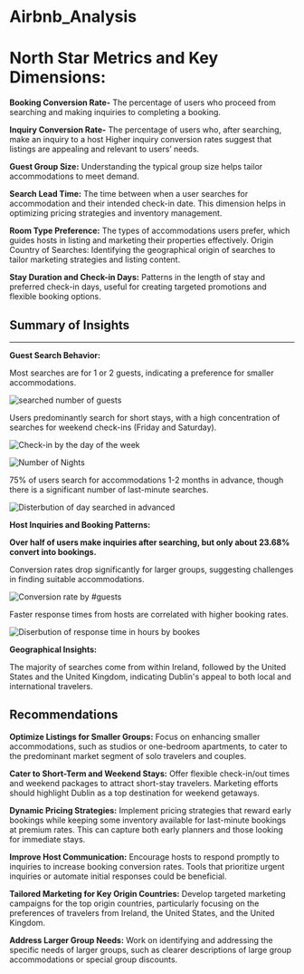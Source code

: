 # Airbnb_Analysis

 **North Star Metrics and Key Dimensions:**
===============================

**Booking Conversion Rate-** The percentage of users who proceed from searching and making inquiries to completing a booking.

**Inquiry Conversion Rate-** The percentage of users who, after searching, make an inquiry to a host
Higher inquiry conversion rates suggest that listings are appealing and relevant to users’ needs.

**Guest Group Size:** Understanding the typical group size helps tailor accommodations to meet demand.

**Search Lead Time:** The time between when a user searches for accommodation and their intended check-in date. This dimension helps in optimizing pricing strategies and inventory management.

**Room Type Preference:** The types of accommodations users prefer, which guides hosts in listing and marketing their properties effectively.
Origin Country of Searches: Identifying the geographical origin of searches to tailor marketing strategies and listing content.

**Stay Duration and Check-in Days:** Patterns in the length of stay and preferred check-in days, useful for creating targeted promotions and flexible booking options.

## Summary of Insights
----

**Guest Search Behavior:**

Most searches are for 1 or 2 guests, indicating a preference for smaller accommodations.

![searched number of guests](images/n_guests_max.png)

Users predominantly search for short stays, with a high concentration of searches for weekend check-ins (Friday and Saturday).

![Check-in by the day of the week](images/D_O_W.png)

![Number of Nights](images/Number_of_Nights.png)

75% of users search for accommodations 1-2 months in advance, though there is a significant number of last-minute searches.

![Disterbution of day searched in advanced](images/day_diff.png)

**Host Inquiries and Booking Patterns:**

**Over half of users make inquiries after searching, but only about 23.68% convert into bookings.**

Conversion rates drop significantly for larger groups, suggesting challenges in finding suitable accommodations.

![Conversion rate by #guests](images/C_R_N_G.png)

Faster response times from hosts are correlated with higher booking rates.

![Diserbution of response time in hours by bookes](images/time_diff_hours.png)

**Geographical Insights:**

The majority of searches come from within Ireland, followed by the United States and the United Kingdom, indicating Dublin's appeal to both local and international travelers.

## Recommendations

**Optimize Listings for Smaller Groups:** Focus on enhancing smaller accommodations, such as studios or one-bedroom apartments, to cater to the predominant market segment of solo travelers and couples.

**Cater to Short-Term and Weekend Stays:** Offer flexible check-in/out times and weekend packages to attract short-stay travelers. Marketing efforts should highlight Dublin as a top destination for weekend getaways.

**Dynamic Pricing Strategies:** Implement pricing strategies that reward early bookings while keeping some inventory available for last-minute bookings at premium rates. This can capture both early planners and those looking for immediate stays.

**Improve Host Communication:** Encourage hosts to respond promptly to inquiries to increase booking conversion rates. Tools that prioritize urgent inquiries or automate initial responses could be beneficial.

**Tailored Marketing for Key Origin Countries:** Develop targeted marketing campaigns for the top origin countries, particularly focusing on the preferences of travelers from Ireland, the United States, and the United Kingdom.

**Address Larger Group Needs:** Work on identifying and addressing the specific needs of larger groups, such as clearer descriptions of large group accommodations or special group discounts.







